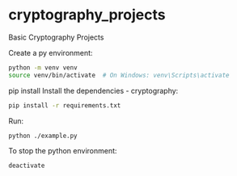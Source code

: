 # cryptography_projects
Basic Cryptography Projects

Create a py environment:
```bash
python -m venv venv
source venv/bin/activate  # On Windows: venv\Scripts\activate
```

pip install 
Install the dependencies - cryptography: 
```bash
pip install -r requirements.txt
```

Run:
```bash
python ./example.py
```

To stop the python environment:
```bash
deactivate
```
